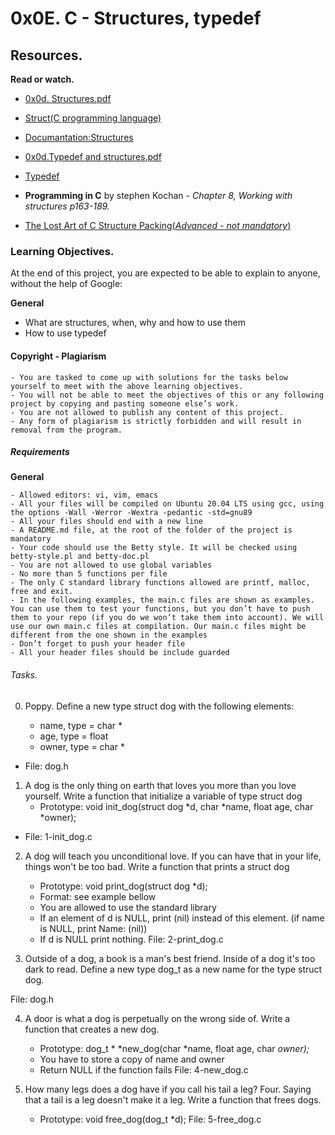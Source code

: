 # 0x0E. C - Structures, typedef

## Resources.

  **Read or watch.**

 - [0x0d. Structures.pdf](https://s3.amazonaws.com/alx-intranet.hbtn.io/uploads/misc/2021/1/6eb80c79c99f6125450a0dc11b300d46238d1a5a.pdf?X-Amz-Algorithm=AWS4-HMAC-SHA256&X-Amz-Credential=AKIARDDGGGOUSBVO6H7D%2F20221011%2Fus-east-1%2Fs3%2Faws4_request&X-Amz-Date=20221011T181743Z&X-Amz-Expires=86400&X-Amz-SignedHeaders=host&X-Amz-Signature=e786270be55a38d2a2897b8c5dbaa21091a18e3a527057af48fc85bc2a483e07)

 - [Struct(C programming language)](https://en.wikipedia.org/wiki/Struct_(C_programming_language))

 - [Documantation:Structures](https://github.com/holbertonschool/Betty/wiki/Documentation:-Data-structures)

 - [0x0d.Typedef and structures.pdf](https://s3.amazonaws.com/alx-intranet.hbtn.io/uploads/misc/2021/1/c8ff3e6f7202be7fa489a584e41d005504a07c23.pdf?X-Amz-Algorithm=AWS4-HMAC-SHA256&X-Amz-Credential=AKIARDDGGGOUSBVO6H7D%2F20221011%2Fus-east-1%2Fs3%2Faws4_request&X-Amz-Date=20221011T182736Z&X-Amz-Expires=86400&X-Amz-SignedHeaders=host&X-Amz-Signature=d9f1a448bac225ac1ccb629f24864b2cb5e0a4189a239839269bd274a8c559f6)

 - [Typedef](https://publications.gbdirect.co.uk//c_book/chapter8/typedef.html)

 - **Programming in C** by stephen Kochan - *Chapter 8, Working with structures p163-189.*

 - [The Lost Art of C Structure Packing(*Advanced - not mandatory*)](http://www.catb.org/esr/structure-packing/)

### Learning Objectives.

At the end of this project, you are expected to be able to explain to anyone, without the help of Google:

 **General**
 
   - What are structures, when, why and how to use them
   - How to use typedef

#### Copyright - Plagiarism

    - You are tasked to come up with solutions for the tasks below yourself to meet with the above learning objectives.
    - You will not be able to meet the objectives of this or any following project by copying and pasting someone else’s work.
    - You are not allowed to publish any content of this project.
    - Any form of plagiarism is strictly forbidden and will result in removal from the program.

##### Requirements

 **General**

    - Allowed editors: vi, vim, emacs
    - All your files will be compiled on Ubuntu 20.04 LTS using gcc, using the options -Wall -Werror -Wextra -pedantic -std=gnu89
    - All your files should end with a new line
    - A README.md file, at the root of the folder of the project is mandatory
    - Your code should use the Betty style. It will be checked using betty-style.pl and betty-doc.pl
    - You are not allowed to use global variables
    - No more than 5 functions per file
    - The only C standard library functions allowed are printf, malloc, free and exit.
    - In the following examples, the main.c files are shown as examples. You can use them to test your functions, but you don’t have to push them to your repo (if you do we won’t take them into account). We will use our own main.c files at compilation. Our main.c files might be different from the one shown in the examples
    - Don’t forget to push your header file
    - All your header files should be include guarded


###### Tasks.

0. Poppy.
Define a new type struct dog with the following elements:

    - name, type = char *
    - age, type = float
    - owner, type = char *
 - File: dog.h

1. A dog is the only thing on earth that loves you more than you love yourself.
Write a function that initialize a variable of type struct dog
    - Prototype: void init_dog(struct dog *d, char *name, float age, char *owner);
 - File: 1-init_dog.c

2. A dog will teach you unconditional love. If you can have that in your life, things won't be too bad.
Write a function that prints a struct dog

    - Prototype: void print_dog(struct dog *d);
    - Format: see example bellow
    - You are allowed to use the standard library
    - If an element of d is NULL, print (nil) instead of this element. (if name is NULL, print Name: (nil))
    - If d is NULL print nothing.
File: 2-print_dog.c

3. Outside of a dog, a book is a man's best friend. Inside of a dog it's too dark to read.
Define a new type dog_t as a new name for the type struct dog.

File: dog.h

4. A door is what a dog is perpetually on the wrong side of.
Write a function that creates a new dog.

    - Prototype: dog_t * *new_dog(char *name, float age, char *owner);*
    - You have to store a copy of name and owner
    - Return NULL if the function fails
File: 4-new_dog.c

5. How many legs does a dog have if you call his tail a leg? Four. Saying that a tail is a leg doesn't make it a leg.
Write a function that frees dogs.

    - Prototype: void free_dog(dog_t *d);
File: 5-free_dog.c
